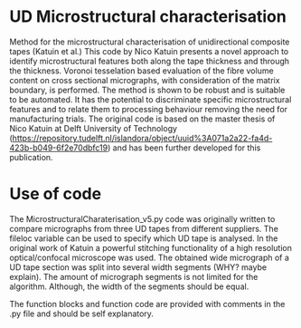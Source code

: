 # UD Microstructural characterisation 

Method for the microstructural characterisation of unidirectional composite tapes (Katuin et al.)
This code by Nico Katuin presents a novel approach to identify  microstructural features both along the tape thickness and through the thickness. Voronoi tesselation based evaluation of the fibre volume content on cross sectional micrographs, with consideration of the matrix boundary, is performed. The method is shown to be robust and is suitable to be automated. It has the potential to discriminate specific microstructural features and to relate them to processing behaviour removing the need for manufacturing trials.
The original code is based on the master thesis of Nico Katuin at Delft University of Technology (https://repository.tudelft.nl/islandora/object/uuid%3A071a2a22-fa4d-423b-b049-6f2e70dbfc19) and has been further developed for this publication. 

# Use of code 
The MicrostructuralCharaterisation_v5.py code was originally written to compare  micrographs from three UD tapes from different suppliers. The fileloc variable can be used to specify which UD tape is analysed. In the original work of Katuin a powerful stitching functionality of a high resolution optical/confocal microscope was used. The obtained wide micrograph of a UD tape section was split into several width segments (WHY? maybe explain). The amount of micrograph segments is not limited for the algorithm. Although, the width of the segments should be equal. 

The function blocks and function code are provided with comments in the .py file and should be self explanatory. 
